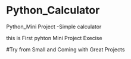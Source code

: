 # Python_Calculator
Python_Mini Project -Simple calculator 


this is First pyhton Mini Project Execise 

#Try from Small and Coming with Great Projects 
